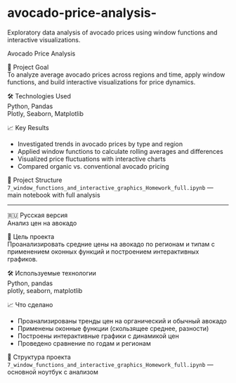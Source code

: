 # avocado-price-analysis-
Exploratory data analysis of avocado prices using window functions and interactive visualizations.

Avocado Price Analysis  

📌 Project Goal  
To analyze average avocado prices across regions and time, apply window functions, and build interactive visualizations for price dynamics.

🛠 Technologies Used  
Python, Pandas  
Plotly, Seaborn, Matplotlib

📈 Key Results  
- Investigated trends in avocado prices by type and region  
- Applied window functions to calculate rolling averages and differences  
- Visualized price fluctuations with interactive charts  
- Compared organic vs. conventional avocado pricing

📂 Project Structure  
`7_window_functions_and_interactive_graphics_Homework_full.ipynb` — main notebook with full analysis

---

🇷🇺 Русская версия  
Анализ цен на авокадо  

📌 Цель проекта  
Проанализировать средние цены на авокадо по регионам и типам с применением оконных функций и построением интерактивных графиков.

🛠 Используемые технологии  
Python, pandas  
plotly, seaborn, matplotlib

📈 Что сделано  
- Проанализированы тренды цен на органический и обычный авокадо  
- Применены оконные функции (скользящее среднее, разности)  
- Построены интерактивные графики с динамикой цен  
- Проведено сравнение по годам и регионам

📂 Структура проекта  
`7_window_functions_and_interactive_graphics_Homework_full.ipynb` — основной ноутбук с анализом
